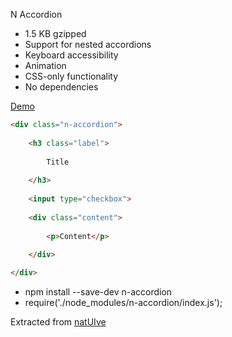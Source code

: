 N Accordion

- 1.5 KB gzipped
- Support for nested accordions
- Keyboard accessibility
- Animation
- CSS-only functionality
- No dependencies

[Demo](https://radogado.github.io/n-accordion/)

```html
<div class="n-accordion">
							
	<h3 class="label">
		
		Title
		
	</h3>
	
	<input type="checkbox">
	
	<div class="content">
		
		<p>Content</p>
		
	</div>

</div>
```

- npm install --save-dev n-accordion
- require('./node_modules/n-accordion/index.js');

Extracted from [natUIve](https://github.com/radogado/natuive)
